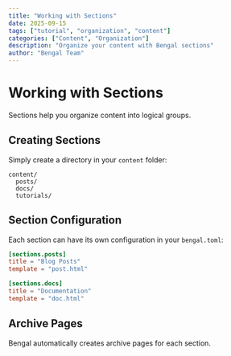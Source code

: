 ```yaml
---
title: "Working with Sections"
date: 2025-09-15
tags: ["tutorial", "organization", "content"]
categories: ["Content", "Organization"]
description: "Organize your content with Bengal sections"
author: "Bengal Team"
---
```


# Working with Sections

Sections help you organize content into logical groups.

## Creating Sections

Simply create a directory in your `content` folder:

```
content/
  posts/
  docs/
  tutorials/
```

## Section Configuration

Each section can have its own configuration in your `bengal.toml`:

```toml
[sections.posts]
title = "Blog Posts"
template = "post.html"

[sections.docs]
title = "Documentation"
template = "doc.html"
```

## Archive Pages

Bengal automatically creates archive pages for each section.

